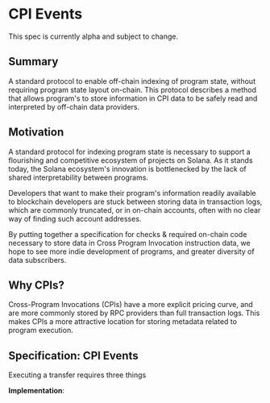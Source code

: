 # CPI Events

This spec is currently alpha and subject to change.

## Summary

A standard protocol to enable off-chain indexing of program state, without requiring program state layout on-chain. This protocol describes a method that allows program's to store information in CPI data to be safely read and interpreted by off-chain data providers.

## Motivation

A standard protocol for indexing program state is necessary to support a flourishing and competitive ecosystem of projects on Solana. As it stands today, the Solana ecosystem's innovation is bottlenecked by the lack of shared interpretability between programs. 

Developers that want to make their program's information readily available to blockchain developers are stuck between storing data in transaction logs, which are commonly truncated, or in on-chain accounts, often with no clear way of finding such account addresses. 

By putting together a specification for checks & required on-chain code necessary to store data in Cross Program Invocation instruction data, we hope to see more indie development of programs, and greater diversity of data subscribers.

## Why CPIs?

Cross-Program Invocations (CPIs) have a more explicit pricing curve, and are more commonly stored by RPC providers than full transaction logs. This makes CPIs a more attractive location for storing metadata related to program execution.

## Specification: CPI Events

Executing a transfer requires three things

<!-- GIve a short summary of the SRFC and why it is needed -->

**Implementation**: <!-- link to implementation/documentation/PoC -->